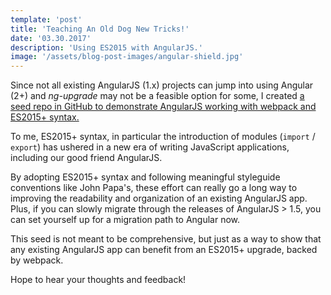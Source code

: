 ```yaml
---
template: 'post'
title: 'Teaching An Old Dog New Tricks!'
date: '03.30.2017' 
description: 'Using ES2015 with AngularJS.'
image: '/assets/blog-post-images/angular-shield.jpg'
---
```


Since not all existing AngularJS (1.x) projects can jump into using Angular (2+) and <i>ng-upgrade</i> may not be a feasible option for some, I created <a href="https://github.com/thegreenhouseio/angularjs-webpack-seed" target="_blank" rel="noopener" onclick="getOutboundLink('https://github.com/thegreenhouseio/angularjs-webpack-seed');">a seed repo in GitHub to demonstrate AngularJS working with webpack and ES2015+ syntax.</a>

To me, ES2015+ syntax, in particular the introduction of modules (`import` / `export`) has ushered in a new era of writing JavaScript applications, including our good friend AngularJS.
            
By adopting ES2015+ syntax and following meaningful styleguide conventions like John Papa&apos;s, these effort can really go a long way to improving the readability and organization of an existing AngularJS app.  Plus, if you can slowly migrate through the releases of AngularJS &gt; 1.5, you can set yourself up for a migration path to Angular now.

This seed is not meant to be comprehensive, but just as a way to show that any existing AngularJS app can benefit from an ES2015+ upgrade, backed by webpack.

Hope to hear your thoughts and feedback!